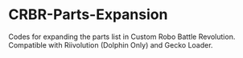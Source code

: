 # CRBR-Parts-Expansion
 Codes for expanding the parts list in Custom Robo Battle Revolution. Compatible with Riivolution (Dolphin Only) and Gecko Loader.
